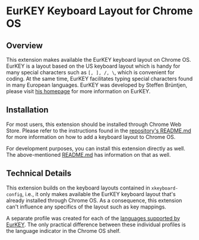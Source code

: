 # EurKEY Keyboard Layout for Chrome OS

## Overview

This extension makes available the EurKEY keyboard layout on Chrome OS. EurKEY
is a layout based on the US keyboard layout which is handy for many special
characters such as `[, ], /, \`, which is convenient for coding. At the same
time, EurKEY facilitates typing special characters found in many European
languages. EurKEY was developed by Steffen Brüntjen, please visit [his
homepage](https://eurkey.steffen.bruentjen.eu/) for more information on EurKEY.

## Installation

For most users, this extension should be installed through Chrome Web Store.
Please refer to the instructions found in the [repository's
README.md](https://github.com/google/extra-keyboards-for-chrome-os/blob/master/README.md)
for more information on how to add a keyboard layout to Chrome OS.

For development purposes, you can install this extension directly as well. The
above-mentioned
[README.md](https://github.com/google/extra-keyboards-for-chrome-os/blob/master/README.md)
has information on that as well.

## Technical Details

This extension builds on the keyboard layouts contained in `xkeyboard-config`,
i.e., it only makes available the EurKEY keyboard layout that's already
installed through Chrome OS. As a consequence, this extension can't influence
any specifics of the layout such as key mappings.

A separate profile was created for each of the [languages supported by
EurKEY](https://eurkey.steffen.bruentjen.eu/download.html). The only practical
difference between these individual profiles is the language indicator in the
Chrome OS shelf.
